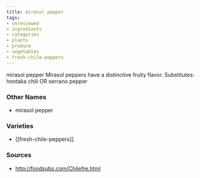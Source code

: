 ```yaml
---
title: mirasol pepper
tags:
- unreviewed
- ingredients
- categories
- plants
- produce
- vegetables
- fresh-chile-peppers
---
```

mirasol pepper Mirasol peppers have a distinctive fruity flavor. Substitutes: hontaka chili OR serrano pepper

### Other Names

* mirasol pepper

### Varieties

* [[fresh-chile-peppers]]

### Sources
* http://foodsubs.com/Chilefre.html

